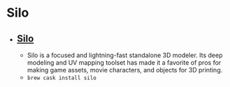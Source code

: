 # Silo
- [Silo](https://nevercenter.com/silo/)
  - 
  - Silo is a focused and lightning-fast standalone 3D modeler. Its deep modeling and UV mapping toolset has made it a favorite of pros for making game assets, movie characters, and objects for 3D printing.
  - `brew cask install silo`
